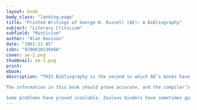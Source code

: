 ```yaml
---
layout: book
body_class: "landing-page"
title: "Printed Writings of George W. Russell (AE): A Bibliography"
subject: "Literary Criticism"
subfield: "Mysticism"
author: "Alan Denison"
date: "1961-11-05"
isbn: "9780810139466"
cover: ae-2.png
thumbnail: ae-1.png
print:
ebook:
description: "THIS Bibliography is the second in which AE’s books have been listed. The pioneer was the unsigned “Bibliography of AE” printed in the Dublin Magazine (Dublin) vol 5 No 1 pp 44–52 (January 1930), with its supplement in vol 10 No 4 pp 74–76 (October 1935). That was compiled by Michael Joseph MacManus (1888–September 21, 1951), literary editor of the Irish Press (Dublin) from 1934 until his death. But P. S. O’Hegarty (1879–1955) attributed that bibliography to “Seumas O’Sullivan”, in vol 22 No 3 p 60 (July 1947). MacManus’ list omitted AE’s book The Avatars.

The information in this book should prove accurate, and the compiler’s intention has been to dispel the errors and confusion of fact, biographical and bibliographical, with which AE’s reputation has been burdened. (AE was inconsistent in writing his pseudonym. Sometimes he wrote the diphthong, sometimes inserted stops.)

Some problems have proved insoluble. Zealous binders have sometimes guillotined tall pamphlets. Bound-in with other pamphlets, those by AE often seem to contradict the accurate measurements given in this book. Such binding cuts booksellers’ prices, too."
---
```

